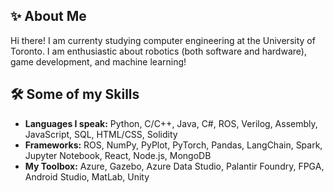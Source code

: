 ## ✨ About Me

Hi there! I am currenty studying computer engineering at the University of Toronto. I am enthusiastic about robotics (both software and hardware), game development, and machine learning!

## 🛠️ Some of my Skills

- **Languages I speak:** Python, C/C++, Java, C\#, ROS, Verilog, Assembly, JavaScript, SQL, HTML/CSS, Solidity
- **Frameworks:** ROS, NumPy, PyPlot, PyTorch, Pandas, LangChain, Spark, Jupyter Notebook, React, Node.js, MongoDB
- **My Toolbox:** Azure, Gazebo, Azure Data Studio, Palantir Foundry, FPGA, Android Studio, MatLab, Unity

<!--
**sober-baby/sober-baby** is a ✨ _special_ ✨ repository because its `README.md` (this file) appears on your GitHub profile.

Here are some ideas to get you started:

- 🔭 I’m currently working on ...
- 🌱 I’m currently learning ...
- 👯 I’m looking to collaborate on ...
- 🤔 I’m looking for help with ...
- 💬 Ask me about ...
- 📫 How to reach me: ...
- 😄 Pronouns: ...
- ⚡ Fun fact: ...
-->


